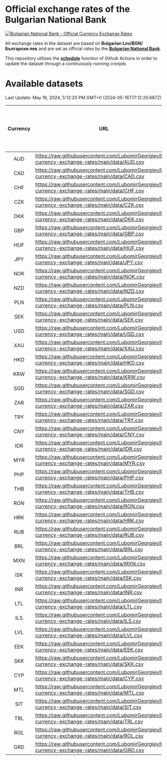 # Official exchange rates of the Bulgarian National Bank

[![Bulgarian National Bank - Official Currency Exchange Rates](https://github.com/LubomirGeorgiev/bnb-currency-exchange-rates/actions/workflows/update-rates.yml/badge.svg?branch=main)](https://github.com/LubomirGeorgiev/bnb-currency-exchange-rates/actions/workflows/update-rates.yml)

All exchange rates in the dataset are based on **Bulgarian Lev/BGN/Български лев** and are set as official rates by the [**Bulgarian National Bank**](https://www.bnb.bg/Statistics/StExternalSector/StExchangeRates/StERForeignCurrencies/index.htm?toLang=_EN).

This repository utilizes the [**schedule**](https://docs.github.com/en/actions/reference/events-that-trigger-workflows) function of Github Actions in order to update the dataset through a continuously running cronjob.

# Available datasets

<!-- START LINKS (DO NOT EVER FU*ING DELETE THIS COMMENT FOR THE LOVE OF YOUR LIFE!!! IF YOU ARE CURIOS HOW IT WORKS, YOU CAN HAVE A LOOK AT ./src/updateReadme.ts) -->

Last Update: May 16, 2024, 5:12:20 PM GMT+0 (2024-05-16T17:12:20.687Z)

| Currency | URL                                                                                             | Number of records | Number of missing days that were filled in |
| :------: | ----------------------------------------------------------------------------------------------- | :---------------: | :----------------------------------------: |
|   AUD    | https://raw.githubusercontent.com/LubomirGeorgiev/bnb-currency-exchange-rates/main/data/AUD.csv |       8857        |                    2736                    |
|   CAD    | https://raw.githubusercontent.com/LubomirGeorgiev/bnb-currency-exchange-rates/main/data/CAD.csv |       8857        |                    2736                    |
|   CHF    | https://raw.githubusercontent.com/LubomirGeorgiev/bnb-currency-exchange-rates/main/data/CHF.csv |       8857        |                    2736                    |
|   CZK    | https://raw.githubusercontent.com/LubomirGeorgiev/bnb-currency-exchange-rates/main/data/CZK.csv |       8857        |                    2736                    |
|   DKK    | https://raw.githubusercontent.com/LubomirGeorgiev/bnb-currency-exchange-rates/main/data/DKK.csv |       8857        |                    2736                    |
|   GBP    | https://raw.githubusercontent.com/LubomirGeorgiev/bnb-currency-exchange-rates/main/data/GBP.csv |       8857        |                    2736                    |
|   HUF    | https://raw.githubusercontent.com/LubomirGeorgiev/bnb-currency-exchange-rates/main/data/HUF.csv |       8857        |                    2736                    |
|   JPY    | https://raw.githubusercontent.com/LubomirGeorgiev/bnb-currency-exchange-rates/main/data/JPY.csv |       8857        |                    2736                    |
|   NOK    | https://raw.githubusercontent.com/LubomirGeorgiev/bnb-currency-exchange-rates/main/data/NOK.csv |       8857        |                    2736                    |
|   NZD    | https://raw.githubusercontent.com/LubomirGeorgiev/bnb-currency-exchange-rates/main/data/NZD.csv |       8857        |                    2736                    |
|   PLN    | https://raw.githubusercontent.com/LubomirGeorgiev/bnb-currency-exchange-rates/main/data/PLN.csv |       8857        |                    2736                    |
|   SEK    | https://raw.githubusercontent.com/LubomirGeorgiev/bnb-currency-exchange-rates/main/data/SEK.csv |       8857        |                    2736                    |
|   USD    | https://raw.githubusercontent.com/LubomirGeorgiev/bnb-currency-exchange-rates/main/data/USD.csv |       8857        |                    2736                    |
|   XAU    | https://raw.githubusercontent.com/LubomirGeorgiev/bnb-currency-exchange-rates/main/data/XAU.csv |       8857        |                    2738                    |
|   HKD    | https://raw.githubusercontent.com/LubomirGeorgiev/bnb-currency-exchange-rates/main/data/HKD.csv |       8557        |                    2647                    |
|   KRW    | https://raw.githubusercontent.com/LubomirGeorgiev/bnb-currency-exchange-rates/main/data/KRW.csv |       8557        |                    2647                    |
|   SGD    | https://raw.githubusercontent.com/LubomirGeorgiev/bnb-currency-exchange-rates/main/data/SGD.csv |       8557        |                    2647                    |
|   ZAR    | https://raw.githubusercontent.com/LubomirGeorgiev/bnb-currency-exchange-rates/main/data/ZAR.csv |       8557        |                    2647                    |
|   TRY    | https://raw.githubusercontent.com/LubomirGeorgiev/bnb-currency-exchange-rates/main/data/TRY.csv |       7050        |                    2188                    |
|   CNY    | https://raw.githubusercontent.com/LubomirGeorgiev/bnb-currency-exchange-rates/main/data/CNY.csv |       6930        |                    2152                    |
|   IDR    | https://raw.githubusercontent.com/LubomirGeorgiev/bnb-currency-exchange-rates/main/data/IDR.csv |       6930        |                    2152                    |
|   MYR    | https://raw.githubusercontent.com/LubomirGeorgiev/bnb-currency-exchange-rates/main/data/MYR.csv |       6930        |                    2152                    |
|   PHP    | https://raw.githubusercontent.com/LubomirGeorgiev/bnb-currency-exchange-rates/main/data/PHP.csv |       6930        |                    2152                    |
|   THB    | https://raw.githubusercontent.com/LubomirGeorgiev/bnb-currency-exchange-rates/main/data/THB.csv |       6930        |                    2152                    |
|   RON    | https://raw.githubusercontent.com/LubomirGeorgiev/bnb-currency-exchange-rates/main/data/RON.csv |       6871        |                    2134                    |
|   HRK    | https://raw.githubusercontent.com/LubomirGeorgiev/bnb-currency-exchange-rates/main/data/HRK.csv |       6429        |                    1993                    |
|   RUB    | https://raw.githubusercontent.com/LubomirGeorgiev/bnb-currency-exchange-rates/main/data/RUB.csv |       6125        |                    1896                    |
|   BRL    | https://raw.githubusercontent.com/LubomirGeorgiev/bnb-currency-exchange-rates/main/data/BRL.csv |       5960        |                    1855                    |
|   MXN    | https://raw.githubusercontent.com/LubomirGeorgiev/bnb-currency-exchange-rates/main/data/MXN.csv |       5960        |                    1855                    |
|   ISK    | https://raw.githubusercontent.com/LubomirGeorgiev/bnb-currency-exchange-rates/main/data/ISK.csv |       5857        |                    1814                    |
|   INR    | https://raw.githubusercontent.com/LubomirGeorgiev/bnb-currency-exchange-rates/main/data/INR.csv |       5591        |                    1739                    |
|   LTL    | https://raw.githubusercontent.com/LubomirGeorgiev/bnb-currency-exchange-rates/main/data/LTL.csv |       5144        |                    1573                    |
|   ILS    | https://raw.githubusercontent.com/LubomirGeorgiev/bnb-currency-exchange-rates/main/data/ILS.csv |       4865        |                    1518                    |
|   LVL    | https://raw.githubusercontent.com/LubomirGeorgiev/bnb-currency-exchange-rates/main/data/LVL.csv |       4779        |                    1459                    |
|   EEK    | https://raw.githubusercontent.com/LubomirGeorgiev/bnb-currency-exchange-rates/main/data/EEK.csv |       3989        |                    1215                    |
|   SKK    | https://raw.githubusercontent.com/LubomirGeorgiev/bnb-currency-exchange-rates/main/data/SKK.csv |       2961        |                    903                     |
|   CYP    | https://raw.githubusercontent.com/LubomirGeorgiev/bnb-currency-exchange-rates/main/data/CYP.csv |       2893        |                    877                     |
|   MTL    | https://raw.githubusercontent.com/LubomirGeorgiev/bnb-currency-exchange-rates/main/data/MTL.csv |       2593        |                    788                     |
|   SIT    | https://raw.githubusercontent.com/LubomirGeorgiev/bnb-currency-exchange-rates/main/data/SIT.csv |       2531        |                    767                     |
|   TRL    | https://raw.githubusercontent.com/LubomirGeorgiev/bnb-currency-exchange-rates/main/data/TRL.csv |       1805        |                    546                     |
|   ROL    | https://raw.githubusercontent.com/LubomirGeorgiev/bnb-currency-exchange-rates/main/data/ROL.csv |       1686        |                    513                     |
|   GRD    | https://raw.githubusercontent.com/LubomirGeorgiev/bnb-currency-exchange-rates/main/data/GRD.csv |        359        |                    107                     |

<!-- END LINKS (DO NOT EVER FU*ING DELETE THIS COMMENT FOR THE LOVE OF YOUR LIFE!!! IF YOU ARE CURIOS HOW IT WORKS, YOU CAN HAVE A LOOK AT ./src/updateReadme.ts) -->
